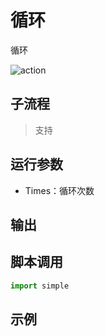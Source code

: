 # 循环 
循环

![action](./images/2022-11-17_184608.png ':size=90%')

## 子流程

> 支持

## 运行参数

* Times：循环次数


## 输出



## 脚本调用

```python
import simple


```

## 示例


